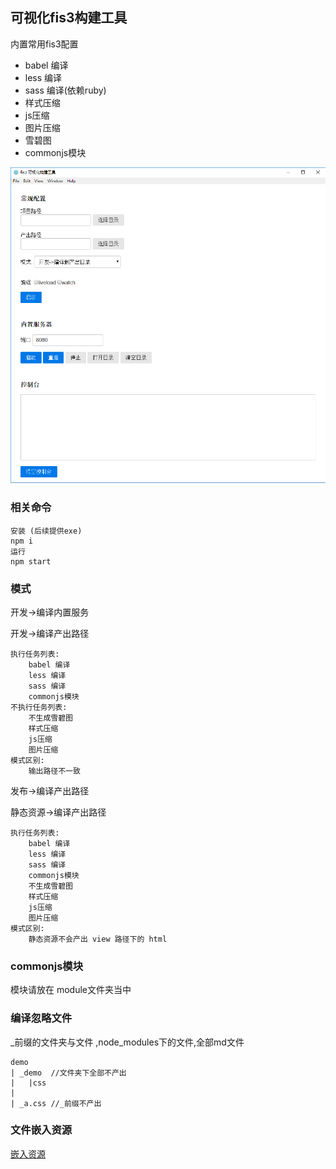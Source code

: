 ## 可视化fis3构建工具

内置常用fis3配置
- babel 编译
- less 编译
- sass 编译(依赖ruby)
- 样式压缩
- js压缩
- 图片压缩
- 雪碧图
- commonjs模块

![](img.png)

### 相关命令

    安装 (后续提供exe)
    npm i
    运行
    npm start

### 模式

开发->编译内置服务

开发->编译产出路径

    执行任务列表:
        babel 编译
        less 编译
        sass 编译
        commonjs模块
    不执行任务列表:
        不生成雪碧图
        样式压缩
        js压缩
        图片压缩
    模式区别:
        输出路径不一致


发布->编译产出路径

静态资源->编译产出路径

    执行任务列表:
        babel 编译
        less 编译
        sass 编译
        commonjs模块
        不生成雪碧图
        样式压缩
        js压缩
        图片压缩
    模式区别:
        静态资源不会产出 view 路径下的 html

### commonjs模块
模块请放在 module文件夹当中

### 编译忽略文件
_前缀的文件夹与文件 ,node_modules下的文件,全部md文件

    demo
    | _demo  //文件夹下全部不产出
    |   |css
    |
    | _a.css //_前缀不产出 


### 文件嵌入资源

[嵌入资源](http://fis.baidu.com/fis3/docs/user-dev/inline.html)
